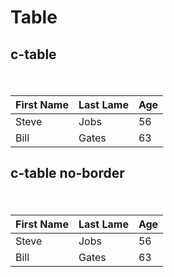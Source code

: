 # Table

## c-table
　
<table class="c-table">
  <thead>
    <tr>
      <th>First Name</th>
      <th>Last Lame</th>
      <th>Age</th>
    </tr>
  </thead>
  <tbody>
    <tr>
      <td>Steve</td>
      <td>Jobs</td>
      <td>56</td>
    </tr>
    <tr>
      <td>Bill</td>
      <td>Gates</td>
      <td>63</td>
    </tr>
  </tbody>
</table>

## c-table no-border
　
<table class="c-table no-border">
  <thead>
    <tr>
      <th>First Name</th>
      <th>Last Lame</th>
      <th>Age</th>
    </tr>
  </thead>
  <tbody>
    <tr>
      <td>Steve</td>
      <td>Jobs</td>
      <td>56</td>
    </tr>
    <tr>
      <td>Bill</td>
      <td>Gates</td>
      <td>63</td>
    </tr>
  </tbody>
</table>
